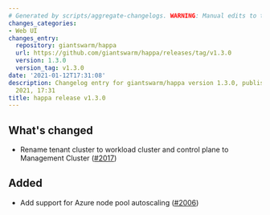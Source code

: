```yaml
---
# Generated by scripts/aggregate-changelogs. WARNING: Manual edits to this files will be overwritten.
changes_categories:
- Web UI
changes_entry:
  repository: giantswarm/happa
  url: https://github.com/giantswarm/happa/releases/tag/v1.3.0
  version: 1.3.0
  version_tag: v1.3.0
date: '2021-01-12T17:31:08'
description: Changelog entry for giantswarm/happa version 1.3.0, published on 12 January
  2021, 17:31
title: happa release v1.3.0
---
```


## What's changed

- Rename tenant cluster to workload cluster and control plane to Management Cluster ([#2017](https://github.com/giantswarm/happa/pull/2017))

## Added

- Add support for Azure node pool autoscaling ([#2006](https://github.com/giantswarm/happa/pull/2006))

